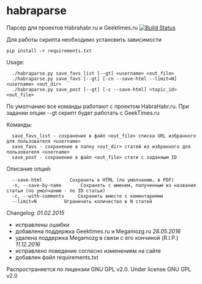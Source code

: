 # habraparse
Парсер для проектов Habrahabr.ru и Geektimes.ru 
[![Build Status](https://travis-ci.org/icoz/habraparse.svg?branch=master)](https://travis-ci.org/icoz/habraparse)

Для работы скрипта необходимо установить зависимости
```
pip install -r requirements.txt
```


Usage:
```
  ./habraparse.py save_favs_list [--gt] <username> <out_file>
  ./habraparse.py save_favs [--gt] [-cn --save-html --limit=N] <username> <out_dir>
  ./habraparse.py save_post [--gt] [-c --save-html] <topic_id> <out_file>
```
По умолчанию все команды работают с проектом HabraHabr.ru.
При задании опции --gt скрипт будет работать с GeekTimes.ru

Команды:
```
  save_favs_list - сохранение в файл <out_file> списка URL избранного для пользователя <username>
  save_favs - сохранение в папку <out_dir> статей из избранного для пользователя <username>
  save_post - сохранение в файл <out_file> стати с заданным ID
```

Описание опций:
```
  --save-html          Сохранить в HTML (по умолчанию, в PDF)
  -n, --save-by-name       Сохранять с именем, полученным из названия статьи (по умолчанию - по ID статьи)
  -c, --with-comments     Сохранить вместе с коментариями
  --limit=N          Ограничить количество в N статей
```

Changelog:
*01.02.2015*
- исправлены ошибки
- добавлена поддержка Geektimes.ru и Megamozg.ru
*28.05.2016*
- удалена поддержка Megamozg в связи с его кончиной (R.I.P.)
*11.12.2016*
- исправлено поведение согласно изменениям на сайте
- добавлен файл requirements.txt

Распространяется по лицензии GNU GPL v2.0.
Under license GNU GPL v2.0
